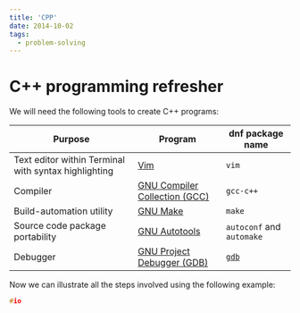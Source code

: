 ```yaml
---
title: 'CPP'
date: 2014-10-02
tags:
  - problem-solving
---
```


# C++ programming refresher

We will need the following tools to create C++ programs:

| Purpose | Program | dnf package name |
|---------| ------- | ------------ |
| Text editor within Terminal with syntax highlighting| [Vim](https://fedoraproject.org/wiki/Vim) | `vim` |
| Compiler | [GNU Compiler Collection (GCC)](https://developer.fedoraproject.org/tech/languages/c/cpp_installation.html) | `gcc-c++`|
| Build-automation utility | [GNU Make](https://www.gnu.org/software/make/) | `make` |
| Source code package portability | [GNU Autotools](https://developer.fedoraproject.org/tech/languages/c/autotools.html) | `autoconf` and `automake`|
| Debugger | [GNU Project Debugger (GDB)](https://www.gnu.org/software/gdb/) | [`gdb`](https://src.fedoraproject.org/rpms/gdb) |

Now we can illustrate all the steps involved using the following example:

````cpp
#io
````

